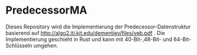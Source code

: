 # PredecessorMA

Dieses Repository wird die Implementierung der Predecessor-Datenstruktur basierend auf http://algo2.iti.kit.edu/dementiev/files/veb.pdf .
Die Implementierung geschieht in Rust und kann mit 40-Bit-,48-Bit- und 64-Bit-Schlüsseln umgehen.
